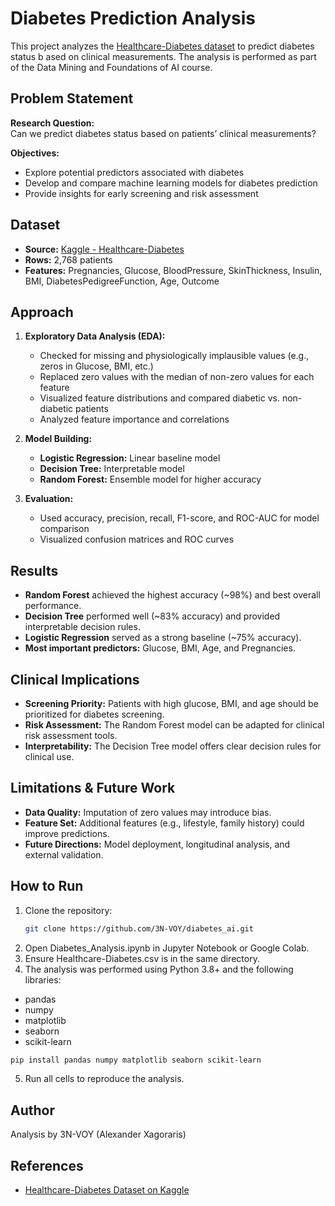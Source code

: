 # Diabetes Prediction Analysis

This project analyzes the [Healthcare-Diabetes dataset](https://www.kaggle.com/datasets/nanditapore/healthcare-diabetes) to predict diabetes status b
ased on clinical measurements. The analysis is performed as part of the Data Mining and Foundations of AI course.

## Problem Statement

**Research Question:**  
Can we predict diabetes status based on patients’ clinical measurements?

**Objectives:**  
- Explore potential predictors associated with diabetes  
- Develop and compare machine learning models for diabetes prediction  
- Provide insights for early screening and risk assessment

## Dataset

- **Source:** [Kaggle - Healthcare-Diabetes](https://www.kaggle.com/datasets/nanditapore/healthcare-diabetes)
- **Rows:** 2,768 patients
- **Features:** Pregnancies, Glucose, BloodPressure, SkinThickness, Insulin, BMI, DiabetesPedigreeFunction, Age, Outcome

## Approach

1. **Exploratory Data Analysis (EDA):**
   - Checked for missing and physiologically implausible values (e.g., zeros in Glucose, BMI, etc.)
   - Replaced zero values with the median of non-zero values for each feature
   - Visualized feature distributions and compared diabetic vs. non-diabetic patients
   - Analyzed feature importance and correlations

2. **Model Building:**
   - **Logistic Regression:** Linear baseline model
   - **Decision Tree:** Interpretable model
   - **Random Forest:** Ensemble model for higher accuracy

3. **Evaluation:**
   - Used accuracy, precision, recall, F1-score, and ROC-AUC for model comparison
   - Visualized confusion matrices and ROC curves

## Results

- **Random Forest** achieved the highest accuracy (~98%) and best overall performance.
- **Decision Tree** performed well (~83% accuracy) and provided interpretable decision rules.
- **Logistic Regression** served as a strong baseline (~75% accuracy).
- **Most important predictors:** Glucose, BMI, Age, and Pregnancies.

## Clinical Implications

- **Screening Priority:** Patients with high glucose, BMI, and age should be prioritized for diabetes screening.
- **Risk Assessment:** The Random Forest model can be adapted for clinical risk assessment tools.
- **Interpretability:** The Decision Tree model offers clear decision rules for clinical use.

## Limitations & Future Work

- **Data Quality:** Imputation of zero values may introduce bias.
- **Feature Set:** Additional features (e.g., lifestyle, family history) could improve predictions.
- **Future Directions:** Model deployment, longitudinal analysis, and external validation.

## How to Run

1. Clone the repository:
   ```bash
   git clone https://github.com/3N-VOY/diabetes_ai.git
   ```
2. Open Diabetes_Analysis.ipynb in Jupyter Notebook or Google Colab.
3. Ensure Healthcare-Diabetes.csv is in the same directory.
4. The analysis was performed using Python 3.8+ and the following libraries:
  - pandas
  - numpy
  - matplotlib
  - seaborn
  - scikit-learn
  ```bash
  pip install pandas numpy matplotlib seaborn scikit-learn
  ```
5. Run all cells to reproduce the analysis.

## Author
Analysis by 3N-VOY (Alexander Xagoraris)

## References
   * [Healthcare-Diabetes Dataset on Kaggle](https://www.kaggle.com/datasets/nanditapore/healthcare-diabetes)
